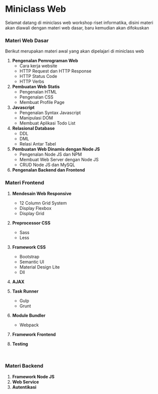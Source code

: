 # Miniclass Web

Selamat datang di miniclass web workshop riset informatika, 
disini materi akan diawali dengan materi web dasar, baru kemudian akan difokuskan 


### Materi Web Dasar

Berikut merupakan materi awal yang akan dipelajari di miniclass web

1. **Pengenalan Pemrograman Web**
   - Cara kerja website
   - HTTP Request dan HTTP Response
   - HTTP Status Code
   - HTTP Verbs
2. **Pembuatan Web Statis**
   - Pengenalan HTML
   - Pengenalan CSS
   - Membuat Profile Page
3. **Javascript**
   - Pengenalan Syntax Javascript
   - Manipulasi DOM
   - Membuat Aplikasi Todo List
4. **Relasional Database**
   - DDL
   - DML
   - Relasi Antar Tabel
5. **Pembuatan Web Dinamis dengan Node JS**
   - Pengenalan Node JS dan NPM
   - Membuat Web Server dengan Node JS
   - CRUD Node JS dan MySQL
6. **Pengenalan Backend dan Frontend**



### Materi Frontend

1. **Mendesain Web Responsive**
   - 12 Column Grid System
   - Display Flexbox
   - Display Grid
2. **Preprocessor CSS**
   - Sass
   - Less
3. **Framework CSS**
   - Bootstrap
   - Semantic UI
   - Material Design Lite
   - Dll
4. **AJAX**
5. **Task Runner**
   - Gulp
   - Grunt
6. **Module Bundler**
   - Webpack
7. **Framework Frontend**
8. **Testing**

	​	

### Materi Backend

1. **Framework Node JS**
2. **Web Service**
3. **Autentikasi**